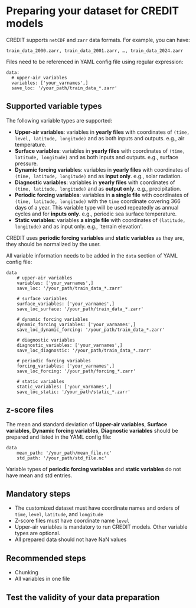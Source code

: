 # Preparing your dataset for CREDIT models

CREDIT supports `netCDF` and `zarr` data formats. For example, you can have:
```
train_data_2000.zarr, train_data_2001.zarr, …, train_data_2024.zarr
```

Files need to be referenced in YAML config file using regular expression:
```
data:
  # upper-air variables
  variables: ['your_varnames',]
  save_loc: '/your_path/train_data_*.zarr'
```

## Supported variable types

The following variable types are supported:

* **Upper-air variables**: variables in **yearly files** with coordinates of `(time, level, latitude, longitude)` and as both inputs and outputs. e.g., air temperature.
* **Surface variables**: variables in **yearly files** with coordinates of `(time, latitude, longitude)` and as both inputs and outputs. e.g., surface pressure.
* **Dynamic forcing variables**: variables in **yearly files** with coordinates of `(time, latitude, longitude)` and as **input only**. e.g., solar radiation.
* **Diagnostic variables**: variables in **yearly files** with coordinates of `(time, latitude, longitude)` and as **output only**. e.g., precipitation.
* **Periodic forcing variables**: variables in **a single file** with coordinates of `(time, latitude, longitude)` with the `time` coordinate covering 366 days of a year. This variable type will be used repeatedly as annual cycles and for **inputs only**. e.g., periodic sea surface temperature.
* **Static variables**: variables **a single file** with coordinates of `(latitude, longitude)` and as input only. e.g., 'terrain elevation'.

CREDIT uses **periodic forcing variables** and **static variables** as they are, they should be normalized by the user. 

All variable information needs to be added in the `data` section of YAML config file:

```
data
    # upper-air variables
    variables: ['your_varnames',]
    save_loc: '/your_path/train_data_*.zarr'
    
    # surface variables
    surface_variables: ['your_varnames',]
    save_loc_surface: '/your_path/train_data_*.zarr'
  
    # dynamic forcing variables
    dynamic_forcing_variables: ['your_varnames',]
    save_loc_dynamic_forcing: '/your_path/train_data_*.zarr'
  
    # diagnostic variables
    diagnostic_variables: ['your_varnames',]
    save_loc_diagnostic: '/your_path/train_data_*.zarr'
    
    # periodic forcing variables
    forcing_variables: ['your_varnames',]
    save_loc_forcing: '/your_path/forcing_*.zarr'
    
    # static variables
    static_variables: ['your_varnames',]
    save_loc_static: '/your_path/static_*.zarr'
```
## z-score files

The mean and standard deviation of **Upper-air variables**, **Surface variables**, **Dynamic forcing variables**, **Diagnostic variables** should be prepared and listed in the YAML config file:

```
data
    mean_path: '/your_path/mean_file.nc'
    std_path: '/your_path/std_file.nc'
```

Variable types of **periodic forcing variables** and **static variables** do not have mean and std entries.

## Mandatory steps
* The customized dataset must have coordinate names and orders of `time`, `level`, `latitude`, and `longitude`
* Z-score files must have coordinate name `level` 
* Upper-air variables is mandatory to run CREDIT models. Other variable types are optional.
* All prepared data should not have NaN values

## Recommended steps
* Chunking
* All variables in one file

## Test the validity of your data preparation

